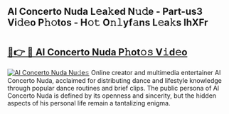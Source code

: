 ## Al Concerto Nuda L𝚎a𝚔ed N𝚞𝚍e - Part-us3 Vi𝚍𝚎o P𝚑𝚘tos - H𝚘𝚝 O𝚗𝚕yf𝚊ns L𝚎a𝚔s lhXFr

# <h2><a href="http://kf6hme.oniu.top/?m=Al+Concerto+Nuda">🔗👉 🔴 Al Concerto Nuda P𝚑ot𝚘𝚜 V𝚒d𝚎o</a></h2>

[![Al Concerto Nuda Nu𝚍e𝚜](https://i.imgur.com/0qMVB7G.gif)](http://kf6hme.oniu.top/?m=Al+Concerto+Nuda)
Online creator and multimedia entertainer Al Concerto Nuda, acclaimed for distributing dance and lifestyle knowledge through popular dance routines and brief clips. The public persona of Al Concerto Nuda is defined by its openness and sincerity, but the hidden aspects of his personal life remain a tantalizing enigma.  
